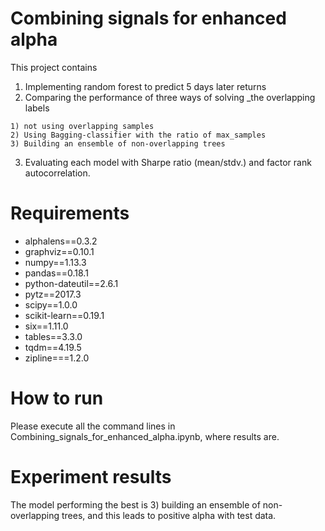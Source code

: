 # Combining signals for enhanced alpha

This project contains

  1. Implementing random forest to predict 5 days later returns
  2. Comparing the performance of three ways of solving _the overlapping labels
  
    1) not using overlapping samples
    2) Using Bagging-classifier with the ratio of max_samples
    3) Building an ensemble of non-overlapping trees
    
  3. Evaluating each model with Sharpe ratio (mean/stdv.) and factor rank autocorrelation.
    
   
 
 # Requirements
 
  * alphalens==0.3.2
  * graphviz==0.10.1
  * numpy==1.13.3
  * pandas==0.18.1
  * python-dateutil==2.6.1
  * pytz==2017.3
  * scipy==1.0.0
  * scikit-learn==0.19.1
  * six==1.11.0
  * tables==3.3.0
  * tqdm==4.19.5
  * zipline===1.2.0

  
 # How to run
 
Please execute all the command lines in Combining_signals_for_enhanced_alpha.ipynb, where results are.

# Experiment results

The model performing the best is 3) building an ensemble of non-overlapping trees, and this leads to positive alpha with test data.

